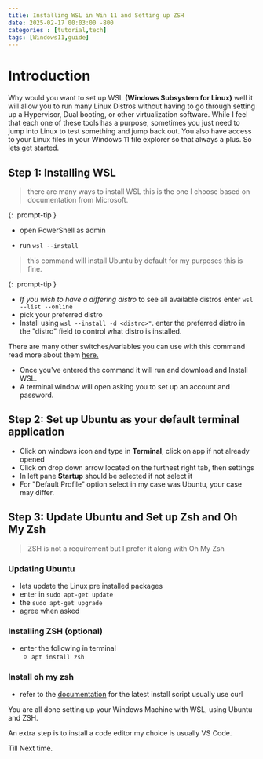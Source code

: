 ```yaml
---
title: Installing WSL in Win 11 and Setting up ZSH
date: 2025-02-17 00:03:00 -800
categories : [tutorial,tech]
tags: [Windows11,guide]
---
```

 

# Introduction

Why would you want to set up WSL **(Windows Subsystem for Linux)** well it will allow you to run many Linux Distros without having to go through setting up a Hypervisor, Dual booting, or other virtualization software. While I feel that each one of these tools has a purpose, sometimes you just need to jump into Linux to test something and jump back out. You also have access to your Linux files in your Windows 11 file explorer so that always a plus. So lets get started.

  

## Step 1: Installing WSL

> there are many ways to install WSL this is the one I choose based on documentation from Microsoft.

{: .prompt-tip }

- open PowerShell as admin

- run ```wsl --install```

> this command will install Ubuntu by default for my purposes this is fine.

{: .prompt-tip }

- *If you wish to have a differing distro* to see all available distros enter ```wsl --list --online```
- pick your preferred distro
- Install using ```wsl --install -d <distro>"```. enter the preferred distro in the "distro" field to control what distro is installed.

  

There are many other switches/variables you can use with this command read more about them [here.](https://learn.microsoft.com/en-us/windows/wsl/install)
- Once you've entered the command it will run and download and Install WSL.
- A terminal window will open asking you to set up an account and password.
## Step 2: Set up Ubuntu as your default terminal application
- Click on windows icon and type in **Terminal**, click on app if not already opened
- Click on drop down arrow located on the furthest right tab, then settings 
- In left pane **Startup** should be selected if not select it
- For "Default Profile" option select in my case was Ubuntu, your case may differ. 

## Step 3: Update Ubuntu and Set up Zsh and Oh My Zsh
>  ZSH is not a requirement but I prefer it along  with Oh My Zsh

### Updating Ubuntu
-  lets update the Linux pre installed packages
- enter in 
```sudo apt-get update ```
- the ```sudo apt-get upgrade```
- agree when asked
### Installing ZSH (optional)
- enter the following in terminal 
	- ```apt install zsh```
### Install oh my zsh
- refer to the [documentation](https://ohmyz.sh) for the latest install script usually use curl

You are all done setting up your Windows Machine with WSL, using Ubuntu and ZSH.

An extra step is to install a code editor my choice is usually VS Code. 

Till Next time. 

